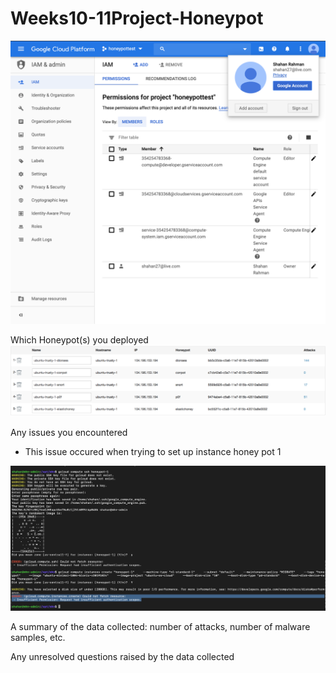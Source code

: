 # Weeks10-11Project-Honeypot


<img src='ProofOfHoneyPotTest.png' title='Proof Of HoneyPot' width='' alt='' />



Which Honeypot(s) you deployed
<img src='HoneypotsDeployed.png' title='Proof Of Deployed' width='' alt='' />

Any issues you encountered
* This issue occured when trying to set up instance honey pot 1
<img src='Error.png' title='HoneyPot 1' width='' alt='' />


A summary of the data collected: number of attacks, number of malware samples, etc.




Any unresolved questions raised by the data collected




